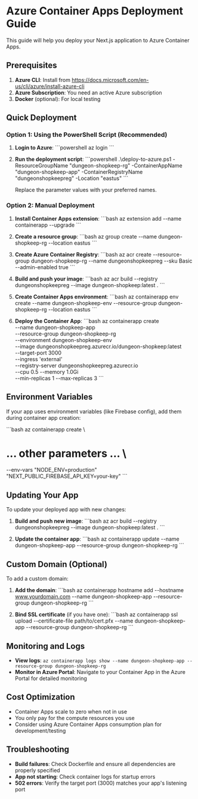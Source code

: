 # Azure Container Apps Deployment Guide

This guide will help you deploy your Next.js application to Azure Container Apps.

## Prerequisites

1. **Azure CLI**: Install from https://docs.microsoft.com/en-us/cli/azure/install-azure-cli
2. **Azure Subscription**: You need an active Azure subscription
3. **Docker** (optional): For local testing

## Quick Deployment

### Option 1: Using the PowerShell Script (Recommended)

1. **Login to Azure**:
   \`\`\`powershell
   az login
   \`\`\`

2. **Run the deployment script**:
   \`\`\`powershell
   .\deploy-to-azure.ps1 -ResourceGroupName "dungeon-shopkeep-rg" -ContainerAppName "dungeon-shopkeep-app" -ContainerRegistryName "dungeonshopkeepreg" -Location "eastus"
   \`\`\`

   Replace the parameter values with your preferred names.

### Option 2: Manual Deployment

1. **Install Container Apps extension**:
   \`\`\`bash
   az extension add --name containerapp --upgrade
   \`\`\`

2. **Create a resource group**:
   \`\`\`bash
   az group create --name dungeon-shopkeep-rg --location eastus
   \`\`\`

3. **Create Azure Container Registry**:
   \`\`\`bash
   az acr create --resource-group dungeon-shopkeep-rg --name dungeonshopkeepreg --sku Basic --admin-enabled true
   \`\`\`

4. **Build and push your image**:
   \`\`\`bash
   az acr build --registry dungeonshopkeepreg --image dungeon-shopkeep:latest .
   \`\`\`

5. **Create Container Apps environment**:
   \`\`\`bash
   az containerapp env create --name dungeon-shopkeep-env --resource-group dungeon-shopkeep-rg --location eastus
   \`\`\`

6. **Deploy the Container App**:
   \`\`\`bash
   az containerapp create \
     --name dungeon-shopkeep-app \
     --resource-group dungeon-shopkeep-rg \
     --environment dungeon-shopkeep-env \
     --image dungeonshopkeepreg.azurecr.io/dungeon-shopkeep:latest \
     --target-port 3000 \
     --ingress 'external' \
     --registry-server dungeonshopkeepreg.azurecr.io \
     --cpu 0.5 --memory 1.0Gi \
     --min-replicas 1 --max-replicas 3
   \`\`\`

## Environment Variables

If your app uses environment variables (like Firebase config), add them during container app creation:

\`\`\`bash
az containerapp create \
  # ... other parameters ... \
  --env-vars "NODE_ENV=production" "NEXT_PUBLIC_FIREBASE_API_KEY=your-key"
\`\`\`

## Updating Your App

To update your deployed app with new changes:

1. **Build and push new image**:
   \`\`\`bash
   az acr build --registry dungeonshopkeepreg --image dungeon-shopkeep:latest .
   \`\`\`

2. **Update the container app**:
   \`\`\`bash
   az containerapp update --name dungeon-shopkeep-app --resource-group dungeon-shopkeep-rg
   \`\`\`

## Custom Domain (Optional)

To add a custom domain:

1. **Add the domain**:
   \`\`\`bash
   az containerapp hostname add --hostname www.yourdomain.com --name dungeon-shopkeep-app --resource-group dungeon-shopkeep-rg
   \`\`\`

2. **Bind SSL certificate** (if you have one):
   \`\`\`bash
   az containerapp ssl upload --certificate-file path/to/cert.pfx --name dungeon-shopkeep-app --resource-group dungeon-shopkeep-rg
   \`\`\`

## Monitoring and Logs

- **View logs**: `az containerapp logs show --name dungeon-shopkeep-app --resource-group dungeon-shopkeep-rg`
- **Monitor in Azure Portal**: Navigate to your Container App in the Azure Portal for detailed monitoring

## Cost Optimization

- Container Apps scale to zero when not in use
- You only pay for the compute resources you use
- Consider using Azure Container Apps consumption plan for development/testing

## Troubleshooting

- **Build failures**: Check Dockerfile and ensure all dependencies are properly specified
- **App not starting**: Check container logs for startup errors
- **502 errors**: Verify the target port (3000) matches your app's listening port
